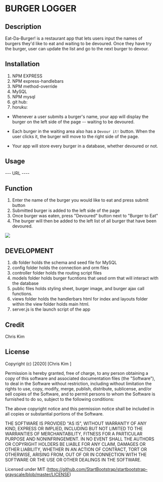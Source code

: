 # BURGER LOGGER

## Description 
Eat-Da-Burger! is a restaurant app that lets users input the names of burgers they'd like to eat and waiting to be devoured. Once they have try the burger, user can update the list and go to the next burger to devour. 


## Installation
1) NPM EXPRESS
2) NPM express-handlebars
3) NPM method-override
4) MySQL
5) NPM mysql
6) git hub: 
7) horuku: 


* Whenever a user submits a burger's name, your app will display the burger on the left side of the page -- waiting to be devoured.

* Each burger in the waiting area also has a `Devour it!` button. When the user clicks it, the burger will move to the right side of the page.

* Your app will store every burger in a database, whether devoured or not.

## Usage
--- URL ----



## Function
1) Enter the name of the burger you would like to eat and press submit button
2) Submitted burger is added to the left side of the page
3) Once burger was eaten, press "Devoured" button next to "Burger to Eat"
4) The burger will then be added to the left list of all burger that have been devoured. 

![](eatdaburger.gif)



## DEVELOPMENT
1) db folder holds the schema and seed file for MySQL
2) config folder holds the connection and orm files
3) controller folder holds the routing script files
4) models folder holds burger fucntions that uesd orm that will interact with the database
5) public files holds styling sheet, burger image, and burger ajax call functions. 
6) views folder holds the handlerbars html for index and layouts folder within the view folder holds main html. 
7) server.js is the launch script of the app


## Credit
Chris Kim 


## License
Copyright (c) [2020] [Chris Kim ]

Permission is hereby granted, free of charge, to any person obtaining a copy
of this software and associated documentation files (the "Software"), to deal
in the Software without restriction, including without limitation the rights
to use, copy, modify, merge, publish, distribute, sublicense, and/or sell
copies of the Software, and to permit persons to whom the Software is
furnished to do so, subject to the following conditions:

The above copyright notice and this permission notice shall be included in all
copies or substantial portions of the Software.

THE SOFTWARE IS PROVIDED "AS IS", WITHOUT WARRANTY OF ANY KIND, EXPRESS OR
IMPLIED, INCLUDING BUT NOT LIMITED TO THE WARRANTIES OF MERCHANTABILITY,
FITNESS FOR A PARTICULAR PURPOSE AND NONINFRINGEMENT. IN NO EVENT SHALL THE
AUTHORS OR COPYRIGHT HOLDERS BE LIABLE FOR ANY CLAIM, DAMAGES OR OTHER
LIABILITY, WHETHER IN AN ACTION OF CONTRACT, TORT OR OTHERWISE, ARISING FROM,
OUT OF OR IN CONNECTION WITH THE SOFTWARE OR THE USE OR OTHER DEALINGS IN THE
SOFTWARE.

Licensed under MIT (https://github.com/StartBootstrap/startbootstrap-grayscale/blob/master/LICENSE)
